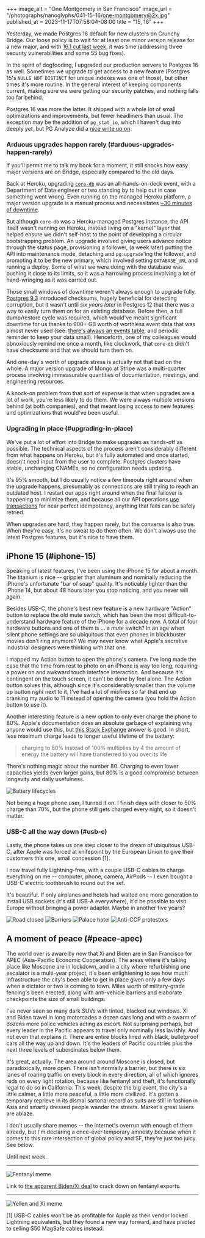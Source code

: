 +++
image_alt = "One Montgomery in San Francisco"
image_url = "/photographs/nanoglyphs/041-15-16/one-montgomery@2x.jpg"
published_at = 2023-11-17T07:58:04-08:00
title = "15, 16"
+++

Yesterday, we made Postgres 16 default for new clusters on Crunchy Bridge. Our loose policy is to wait for at least one minor version release for a new major, and with [16.1 cut last week](https://www.postgresql.org/docs/release/16.1/), it was time (addressing three security vulnerabilities and some 55 bug fixes).

In the spirit of dogfooding, I upgraded our production servers to Postgres 16 as well. Sometimes we upgrade to get access to a new feature (Postgres 15's `NULLS NOT DISTINCT` for unique indexes was one of those), but other times it's more routine. In the general interest of keeping components current, making sure we were getting our security patches, and nothing falls too far behind.

Postgres 16 was more the latter. It shipped with a whole lot of small optimizations and improvements, but fewer headliners than usual. The exception may be the addition of `pg_stat_io`, which I haven't dug into deeply yet, but PG Analyze did a [nice write up on](https://pganalyze.com/blog/pg-stat-io).

### Arduous upgrades happen rarely (#arduous-upgrades-happen-rarely)

If you'll permit me to talk my book for a moment, it still shocks how easy major versions are on Bridge, especially compared to the old days.

Back at Heroku, upgrading [`core-db`](/nanoglyphs/033-heroku) was an all-hands-on-deck event, with a Department of Data engineer or two standing by to help out in case something went wrong. Even running on the managed Heroku platform, a major version upgrade is a manual process and necessitates [~30 minutes of downtime](https://devcenter.heroku.com/articles/upgrading-heroku-postgres-databases#upgrading-with-pg-upgrade).

But although `core-db` was a Heroku-managed Postgres instance, the API itself wasn't running on Heroku, instead living on a "kernel" layer that helped ensure we didn't self-host to the point of developing a circular bootstrapping problem. An upgrade involved giving users advance notice through the status page, provisioning a follower, (a week later) putting the API into maintenance mode, detaching and `pg:upgrade`'ing the follower, and promoting it to be the new primary, which involved setting `DATABASE_URL` and running a deploy. Some of what we were doing with the database was pushing it close to its limits, so it was a harrowing process involving a lot of hand-wringing as it was carried out.

Those small windows of downtime weren't always enough to upgrade fully. [Postgres 9.3](https://www.postgresql.org/docs/release/9.3.0/) introduced checksums, hugely beneficial for detecting corruption, but it wasn't until _six years later_ in Postgres 12 that there was a way to easily turn them on for an existing database. Before then, a full dump/restore cycle was required, which would've meant significant downtime for us thanks to 900+ GB worth of worthless event data that was almost never used (see: [there's always an events table](/fragments/events), and periodic reminder to keep your data small). Henceforth, one of my colleagues would obnoxiously remind me once a month, like clockwork, that `core-db` didn't have checksums and that we should turn them on.

And one-day's worth of upgrade stress is actually not that bad on the whole. A major version upgrade of Mongo at Stripe was a multi-quarter process involving immeasurable quantities of documentation, meetings, and engineering resources.

A knock-on problem from that sort of expense is that when upgrades are a lot of work, you're less likely to do them. We were always multiple versions behind (at both companies), and that meant losing access to new features and optimizations that would've been useful.

### Upgrading in place (#upgrading-in-place)

We've put a lot of effort into Bridge to make upgrades as hands-off as possible. The technical aspects of the process aren't considerably different from what happens on Heroku, but it's fully automated and once started, doesn't need input from the user to complete. Postgres clusters have stable, unchanging CNAMEs, so no configuration needs updating.

It's 95% smooth, but I do usually notice a few timeouts right around when the upgrade happens, presumably as connections are still trying to reach an outdated host. I restart our apps right around when the final failover is happening to minimize them, and because all our API operations [use transactions](/http-transactions) for near perfect idempotency, anything that fails can be safely retried.

When upgrades are hard, they happen rarely, but the converse is also true. When they're easy, it's no sweat to do them often. We don't always use the latest Postgres features, but it's nice to have them.

## iPhone 15 (#iphone-15)

Speaking of latest features, I've been using the iPhone 15 for about a month. The titanium is nice -- grippier than aluminum and nominally reducing the iPhone's unfortunate "bar of soap" quality. It's noticably lighter than the iPhone 14, but about 48 hours later you stop noticing, and you never will again.

Besides USB-C, the phone's best new feature is a new hardware "Action" button to replace the old mute switch, which has been the most difficult-to-understand hardware feature of the iPhone for a decade now. A total of four hardware buttons and one of them is ... a _mute_ switch? In an age when silent phone settings are so ubiquitous that even phones in blockbuster movies don't ring anymore? We may never know what Apple's secretive industrial designers were thinking with that one.

I mapped my Action button to open the phone's camera. I've long made the case that the time from rest to photo on an iPhone is way too long, requiring a power on and awkward touch interface interaction. And because it's contingent on the touch screen, it can't be done by feel alone. The Action button solves this, although since it's considerably smaller than the volume up button _right_ next to it, I've had a lot of misfires so far that end up cranking my audio to 11 instead of opening the camera (you hold the Action button to use it).

Another interesting feature is a new option to only ever charge the phone to 80%. Apple's documentation does an absolute garbage of explaining why anyone would use this, but [this Stack Exchange](https://electronics.stackexchange.com/a/623375) answer is good. In short, less maximum charge leads to longer useful lifetime of the battery:

> charging to 80% instead of 100% multiplies by 4 the amount of energy the battery will have transferred to you over its life

There's nothing magic about the number 80. Charging to even lower capacities yields even larger gains, but 80% is a good compromise between longevity and daily usefulness.

<img src="/photographs/nanoglyphs/041-15-16/battery-lifecycles@2x.jpg" alt="Battery lifecycles" class="img_constrained">

Not being a huge phone user, I turned it on. I finish days with closer to 50% charge than 70%, but the phone still gets charged every night, so it doesn't matter.

### USB-C all the way down (#usb-c)

Lastly, the phone takes us one step closer to the dream of ubiquitous USB-C, after Apple was forced at knifepoint by the European Union to give their customers this one, small concession [1].

I now travel fully Lightning-free, with a couple USB-C cables to charge everything on me -- computer, phone, camera, AirPods -- I even bought a USB-C electric toothbrush to round out the set.

It's beautiful. If only airplanes and hotels had waited one more generation to install USB sockets (it's still USB-A everywhere), it'd be possible to visit Europe without bringing a power adapter. Maybe in another five years?

<img src="/photographs/nanoglyphs/041-15-16/road-closed@2x.jpg" alt="Road closed" class="wide" loading="lazy">

<img src="/photographs/nanoglyphs/041-15-16/barriers@2x.jpg" alt="Barriers" class="wide" loading="lazy">

<img src="/photographs/nanoglyphs/041-15-16/palace-hotel@2x.jpg" alt="Palace hotel" class="wide" loading="lazy">

<img src="/photographs/nanoglyphs/041-15-16/anti-ccp@2x.jpg" alt="Anti-CCP protestors" class="wide" loading="lazy">

## A moment of peace (#peace-apec)

The world over is aware by now that Xi and Biden are in San Francisco for APEC (Asia-Pacific Economic Cooperation). The areas where it's taking place like Moscone are in lockdown, and in a city where refurbishing one escalator is a multi-year project, it's been enlightening to see how much infrastructure the city's been able to get in place given only a few days when a dictator or two is coming to town. Miles worth of military-grade fencing's been erected, along with anti-vehicle barriers and elaborate checkpoints the size of small buildings.

I've never seen so many dark SUVs with tinted, blacked out windows. Xi and Biden travel in long motorcades a dozen cars long and with a swarm of dozens more police vehicles acting as escort. Not surprising perhaps, but every leader in the Pacific appears to travel only nominally less lavishly. And not even that explains it. There are entire blocks lined with black, bulletproof cars all the way up and down. It's the leaders of Pacific countries plus the next three levels of subordinates below them.

It's great, actually. The area around around Moscone is closed, but paradoxically, more open. There isn't normally a barrier, but there is six lanes of roaring traffic on every block in every direction, all of which ignores reds on every light rotation, because like fentanyl and theft, it's functionally legal to do so in California. This week, despite the big event, the city's a little calmer, a little more peaceful, a little more civilized. It's gotten a temporary reprieve in its dismal sartorial record as suits are still in fashion in Asia and smartly dressed people wander the streets. Market's great lasers are ablaze.

I don't usually share memes -- the internet's overrun with enough of them already, but I'm declaring a once-ever temporary amnesty because when it comes to this rare intersection of global policy and SF, they're just too juicy. See below.

Until next week.

---

<img src="/photographs/nanoglyphs/041-15-16/fentanyl@2x.png" alt="Fentanyl meme" class="img_constrained">

Link to [the apparent Biden/Xi deal](https://www.theguardian.com/world/2023/nov/14/biden-china-fentanyl-deal) to crack down on fentanyl exports.

---

<img src="/photographs/nanoglyphs/041-15-16/yellen-xi@2x.jpg" alt="Yellen and Xi meme" class="img_constrained">

[1] USB-C cables won't be as profitable for Apple as their vendor locked Lightning equivalents, but they found a new way forward, and have pivoted to selling $50 MagSafe cables instead.